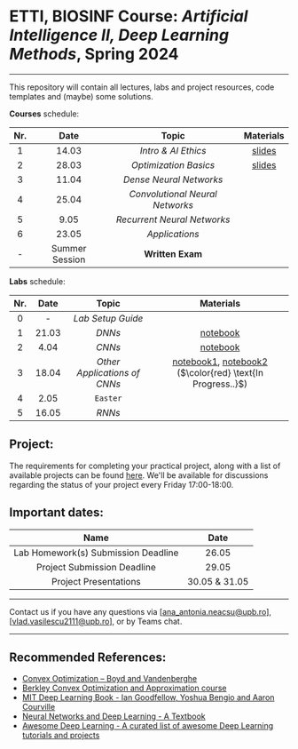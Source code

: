 # ETTI, BIOSINF Course: *Artificial Intelligence II, Deep Learning Methods*, Spring 2024
___

This repository will contain all lectures, labs and project resources, code templates and (maybe) some solutions.

**Courses** schedule:

| **Nr.** | **Date** |       **Topic**       | **Materials** |
|:-------:|:--------:|:---------------------:|:-------------:|
|    1    |   14.03  |  _Intro & AI Ethics_  |   [slides](course/C1%20-%20Intro&Ethics.pdf)           |
|    2    |   28.03  | _Optimization Basics_ |   [slides](course/C2%20-%20LinearNets.pdf)            |
|    3    |   11.04  | _Dense Neural Networks_ |               |
|    4    |   25.04  | _Convolutional Neural Networks_|               |
|    5    |   9.05   |_Recurrent Neural Networks_|               |
|    6    |   23.05  |_Applications_ |               |
|    -    |   Summer Session    |    **Written Exam**    |      |

**Labs** schedule:

| **Nr.** | **Date** |        **Topic**        | **Materials** |
|:-------:|:--------:|:-----------------------:|:-------------:|
|    0    |    -     |     _Lab Setup Guide_   |               |
|    1    |   21.03  |           _DNNs_        |   [notebook](L1/fully_connected.ipynb)            |
|    2    |   4.04   |           _CNNs_      |   [notebook](L2/conv_classification.ipynb)            |
|    3    |   18.04  | _Other Applications of CNNs_  |   [notebook1](L3/object_localization.ipynb), [notebook2](L3/speaker_separation.ipynb) ($\color{red} \text{In Progress..}$)           |
|    4    |   2.05   |         `Easter`        |               |
|    5    |   16.05  |         _RNNs_          |               |

## Project:

The requirements for completing your practical project, along with a list of available projects can be found [here](Project_IA2.pdf). 
We'll be available for discussions regarding the status of your project every Friday 17:00-18:00.

## Important dates:

| **Name** | **Date** |
|:-------:|:--------:|
|  Lab Homework(s) Submission Deadline  |  26.05  |
|  Project Submission Deadline  |  29.05  |
|  Project Presentations  |  30.05 & 31.05  |
___

Contact us if you have any questions via [ana_antonia.neacsu@upb.ro], [vlad.vasilescu2111@upb.ro], or by Teams chat.

___

## Recommended References:
- [Convex Optimization – Boyd and Vandenberghe](https://stanford.edu/~boyd/cvxbook/)
- [Berkley Convex Optimization and Approximation course](https://ee227c.github.io)
- [MIT Deep Learning Book - Ian Goodfellow, Yoshua Bengio and Aaron Courville](https://github.com/janishar/mit-deep-learning-book-pdf)
- [Neural Networks and Deep Learning - A Textbook](https://www.charuaggarwal.net/neural.htm)
- [Awesome Deep Learning - A curated list of awesome Deep Learning tutorials and projects](https://github.com/ChristosChristofidis/awesome-deep-learning)
